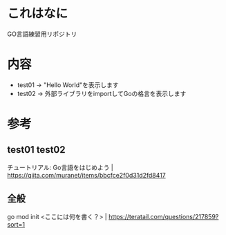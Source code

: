 # これはなに

GO言語練習用リポジトリ

# 内容

- test01 -> "Hello World"を表示します
- test02 -> 外部ライブラリをimportしてGoの格言を表示します

# 参考

## test01 test02

チュートリアル: Go言語をはじめよう | https://qiita.com/muranet/items/bbcfce2f0d31d2fd8417

## 全般

go mod init <ここには何を書く？> | https://teratail.com/questions/217859?sort=1

